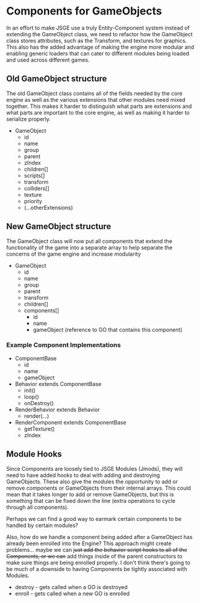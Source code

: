# Components for GameObjects

In an effort to make JSGE use a truly Entity-Component system instead of extending the GameObject class, we need to refactor how the GameObject class stores attributes, such as the Transform, and textures for graphics. This also has the added advantage of making the engine more modular and enabling generic loaders that can cater to different modules being loaded and used across different games.

## Old GameObject structure

The old GameObject class contains all of the fields needed by the core engine as well as the various extensions that other modules need mixed together. This makes it harder to distinguish what parts are extensions and what parts are important to the core engine, as well as making it harder to serialize properly.

- GameObject
    - id
    - name
    - group
    - parent
    - zIndex
    - children[]
    - scripts[]
    - transform
    - colliders[]
    - texture
    - priority
    - (...otherExtensions)

## New GameObject structure

The GameObject class will now put all components that extend the functionality of the game into a separate array to help separate the concerns of the game engine and increase modularity

- GameObject
    - id
    - name
    - group
    - parent
    - transform
    - children[]
    - components[]
        - id
        - name
        - gameObject (reference to GO that contains this component)

### Example Component Implementations

- ComponentBase
    - id
    - name
    - gameObject
- Behavior extends ComponentBase
    - init()
    - loop()
    - onDestroy()
- RenderBehavior extends Behavior
    - render(...)
- RenderComponent extends ComponentBase
    - getTexture()
    - zIndex

## Module Hooks

Since Components are loosely tied to JSGE Modules (Jmods), they will need to have added hooks to deal with adding and destroying GameObjects. These also give the modules the opportunity to add or remove components or GameObjects from their internal arrays. This could mean that it takes longer to add or remove GameObjects, but this is something that can be fixed down the line (extra operations to cycle through all components).

Perhaps we can find a good way to earmark certain components to be handled by certain modules?

Also, how do we handle a component being added after a GameObject has already been enrolled into the Engine? This approach might create problems... maybe we can ~~just add the behavior script hooks to all of the Components, or we can~~ add things inside of the parent constructors to make sure things are being enrolled properly. I don't think there's going to be much of a downside to having Components be tightly associated with Modules.

- destroy - gets called when a GO is destroyed
- enroll - gets called when a new GO is enrolled